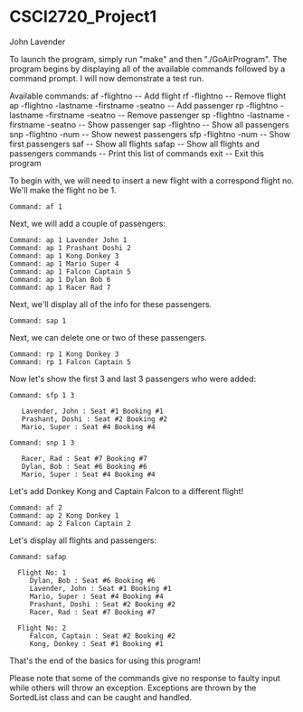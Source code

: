 # CSCI2720_Project1

John Lavender 

To launch the program, simply run "make" and then "./GoAirProgram". The program begins by displaying all of the
available commands followed by a command prompt. I will now demonstrate a test run.

Available commands:
af -flightno -- Add flight rf -flightno -- Remove flight ap -flightno -lastname -firstname -seatno -- Add passenger rp
-flightno -lastname -firstname -seatno -- Remove passenger sp -flightno -lastname -firstname -seatno -- Show passenger
sap -flightno -- Show all passengers snp -flightno -num -- Show newest passengers sfp -flightno -num -- Show first
passengers saf -- Show all flights safap -- Show all flights and passengers commands -- Print this list of commands exit
-- Exit this program

To begin with, we will need to insert a new flight with a correspond flight no. We'll make the flight no be 1.

    Command: af 1

Next, we will add a couple of passengers:

    Command: ap 1 Lavender John 1
    Command: ap 1 Prashant Doshi 2
    Command: ap 1 Kong Donkey 3
    Command: ap 1 Mario Super 4
    Command: ap 1 Falcon Captain 5
    Command: ap 1 Dylan Bob 6
    Command: ap 1 Racer Rad 7

Next, we'll display all of the info for these passengers.

    Command: sap 1

Next, we can delete one or two of these passengers.

    Command: rp 1 Kong Donkey 3
    Command: rp 1 Falcon Captain 5

Now let's show the first 3 and last 3 passengers who were added:

    Command: sfp 1 3
    
       Lavender, John : Seat #1 Booking #1
       Prashant, Doshi : Seat #2 Booking #2
       Mario, Super : Seat #4 Booking #4
       
    Command: snp 1 3
    
       Racer, Rad : Seat #7 Booking #7
       Dylan, Bob : Seat #6 Booking #6
       Mario, Super : Seat #4 Booking #4

Let's add Donkey Kong and Captain Falcon to a different flight!

    Command: af 2
    Command: ap 2 Kong Donkey 1
    Command: ap 2 Falcon Captain 2

Let's display all flights and passengers:

    Command: safap
    
      Flight No: 1
         Dylan, Bob : Seat #6 Booking #6
         Lavender, John : Seat #1 Booking #1
         Mario, Super : Seat #4 Booking #4
         Prashant, Doshi : Seat #2 Booking #2
         Racer, Rad : Seat #7 Booking #7

      Flight No: 2
         Falcon, Captain : Seat #2 Booking #2
         Kong, Donkey : Seat #1 Booking #1

That's the end of the basics for using this program!

Please note that some of the commands give no response to faulty input while others will throw an exception. Exceptions
are thrown by the SortedList class and can be caught and handled.
       
